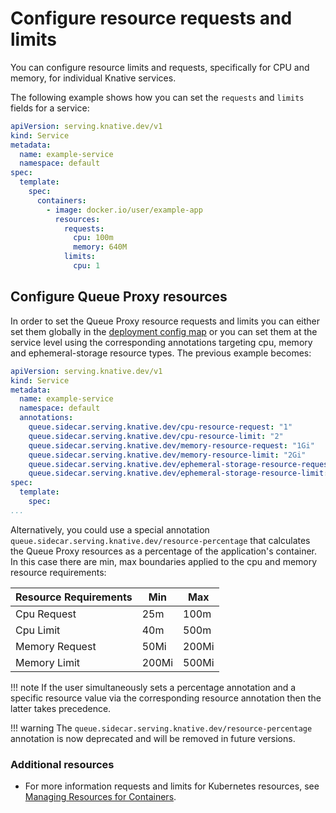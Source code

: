 # Configure resource requests and limits

You can configure resource limits and requests, specifically for CPU and memory, for individual Knative services.

The following example shows how you can set the `requests` and `limits` fields for a service:

```yaml
apiVersion: serving.knative.dev/v1
kind: Service
metadata:
  name: example-service
  namespace: default
spec:
  template:
    spec:
      containers:
        - image: docker.io/user/example-app
          resources:
            requests:
              cpu: 100m
              memory: 640M
            limits:
              cpu: 1
```

## Configure Queue Proxy resources

In order to set the Queue Proxy resource requests and limits you can either
set them globally in the [deployment config map](../configuration/deployment.md) or you can set them at the service level using the corresponding annotations targeting cpu, memory and ephemeral-storage resource types. The previous example becomes:

```yaml
apiVersion: serving.knative.dev/v1
kind: Service
metadata:
  name: example-service
  namespace: default
  annotations:
    queue.sidecar.serving.knative.dev/cpu-resource-request: "1"
    queue.sidecar.serving.knative.dev/cpu-resource-limit: "2"
    queue.sidecar.serving.knative.dev/memory-resource-request: "1Gi"
    queue.sidecar.serving.knative.dev/memory-resource-limit: "2Gi"
    queue.sidecar.serving.knative.dev/ephemeral-storage-resource-request: "400Mi"
    queue.sidecar.serving.knative.dev/ephemeral-storage-resource-limit: "450Mi"
spec:
  template:
    spec:
...
```

Alternatively, you could use a special annotation `queue.sidecar.serving.knative.dev/resource-percentage` that calculates the Queue Proxy resources as a percentage of the application's container.
In this case there are min, max boundaries applied to the cpu and memory resource requirements:


| Resource Requirements                               | Min     | Max     |
|-------------------------------------------|---------|---------|
| Cpu  Request   |  25m    |   100m  |
| Cpu Limit |  40m    |   500m  |
| Memory  Request   |  50Mi    |   200Mi  |
| Memory Limit |  200Mi    |   500Mi  |


!!! note
    If the user simultaneously sets a percentage annotation and a specific resource value via the corresponding resource annotation then the latter takes precedence.

!!! warning
    The `queue.sidecar.serving.knative.dev/resource-percentage` annotation is now deprecated and will be removed in future versions.

### Additional resources

* For more information requests and limits for Kubernetes resources, see [Managing Resources for Containers](https://kubernetes.io/docs/concepts/configuration/manage-resources-containers/).
